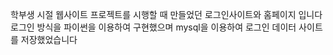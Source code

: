 학부생 시절 웹사이트 프로젝트를 시행할 때 만들었던 로그인사이트와 홈페이지 입니다
로그인 방식을 파이썬을 이용하여 구현했으며 mysql을 이용하여 로그인 데이터 사이트를 저장했었습니다
